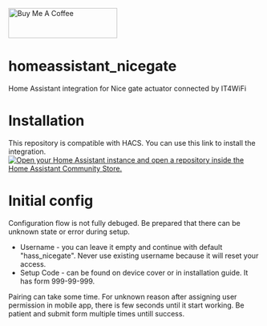 <a href="https://www.buymeacoffee.com/qG6DdXgzah" target="_blank"><img src="https://cdn.buymeacoffee.com/buttons/v2/default-blue.png" alt="Buy Me A Coffee" style="height: 60px !important;width: 217px !important;" ></a>
# homeassistant_nicegate
Home Assistant integration for Nice gate actuator connected by IT4WiFi

# Installation
This repository is compatible with HACS. You can use this link to install the integration.
[![Open your Home Assistant instance and open a repository inside the Home Assistant Community Store.](https://my.home-assistant.io/badges/hacs_repository.svg)](https://my.home-assistant.io/redirect/hacs_repository/?owner=PatrikTrestik&repository=homeassistant_nicegate&category=integration)

# Initial config
Configuration flow is not fully debuged.
Be prepared that there can be unknown state or error during setup.

* Username - you can leave it empty and continue with default "hass_nicegate". Never use existing username because it will reset your access.
* Setup Code - can be found on device cover or in installation guide. It has form 999-99-999.

Pairing can take some time. For unknown reason after assigning user permission in mobile app, there is few seconds until it start working.
Be patient and submit form multiple times untill success.
